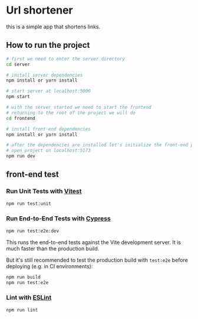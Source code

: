 # Url shortener
 this is a simple app that shortens links.
 
## How to run the project

```bash
# first we need to enter the server directory
cd server

# install server dependencies
npm install or yarn install 

# start server at localhost:5000
npm start

# with the server started we need to start the frontend
# returning to the root of the project we will do
cd frontend

# install front-end dependencies
npm install or yarn install 

# after the dependencies are installed let's initialize the front-end project
# open project on localhost:5173
npm run dev
```
## front-end test
### Run Unit Tests with [Vitest](https://vitest.dev/)

```sh
npm run test:unit
```

### Run End-to-End Tests with [Cypress](https://www.cypress.io/)

```sh
npm run test:e2e:dev
```

This runs the end-to-end tests against the Vite development server.
It is much faster than the production build.

But it's still recommended to test the production build with `test:e2e` before deploying (e.g. in CI environments):

```sh
npm run build
npm run test:e2e
```

### Lint with [ESLint](https://eslint.org/)

```sh
npm run lint
```
